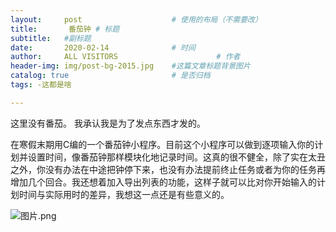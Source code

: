 ```yaml
---
layout:     post                    # 使用的布局（不需要改）
title:       番茄钟 # 标题 
subtitle:   #副标题
date:       2020-02-14              # 时间
author:     ALL VISITORS                      # 作者
header-img: img/post-bg-2015.jpg    #这篇文章标题背景图片
catalog: true                       # 是否归档
tags: -这都是啥

---
```


这里没有番茄。
我承认我是为了发点东西才发的。

在寒假末期用C编的一个番茄钟小程序。目前这个小程序可以做到逐项输入你的计划并设置时间，像番茄钟那样模块化地记录时间。这真的很不健全，除了实在太丑之外，你没有办法在中途把钟停下来，也没有办法提前终止任务或者为你的任务再增加几个回合。我还想着加入导出列表的功能，这样子就可以比对你开始输入的计划时间与实际用时的差异，我想这一点还是有些意义的。
 
 ![图片.png](https://i.loli.net/2020/02/14/MthIkTJjwPiR8Nc.png)



